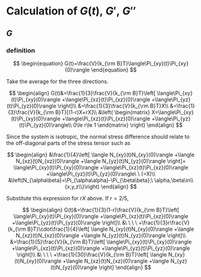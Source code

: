 # Calculation of $G(t),\ G',\ G''$

## $G$
### definition
$$
\begin{equation}
G(t)=\frac{V}{k_{\rm B}T}\langle\Pi_{xy}(t)\Pi_{xy}(0)\rangle
\end{equation}
$$

Take the average for the three directions.

$$
\begin{align}
    G(t)&=\frac{1}{3}\frac{V}{k_{\rm B}T}\left[
        \langle\Pi_{xy}(t)\Pi_{xy}(0)\rangle
        +\langle\Pi_{xz}(t)\Pi_{xz}(0)\rangle
        +\langle\Pi_{yz}(t)\Pi_{yz}(0)\rangle
    \right]\\
    &=\frac{1}{3}\frac{V}{k_{\rm B}T}X\\
    &=\frac{1}{3}\frac{V}{k_{\rm B}T}[(1-r)X+rX]\\
&\left(
\begin{matrix}
    X=\langle\Pi_{xy}(t)\Pi_{xy}(0)\rangle
      +\langle\Pi_{xz}(t)\Pi_{xz}(0)\rangle
      +\langle\Pi_{yz}(t)\Pi_{yz}(0)\rangle\\
    0\le r\le 1
\end{matrix}
\right)
\end{align}
$$


Since the system is isotropic, the normal stress difference should relate to the off-diagonal parts of the stress tensor such as

$$
\begin{align}
    &\frac{1}{4}\left[
    \langle N_{xy}(t)N_{xy}(0)\rangle
    +\langle N_{xz}(t)N_{xz}(0)\rangle
    +\langle N_{yz}(t)N_{yz}(0)\rangle
    \right]=
    \langle\Pi_{xy}(t)\Pi_{xy}(0)\rangle
    +\langle\Pi_{xz}(t)\Pi_{xz}(0)\rangle
    +\langle\Pi_{yz}(t)\Pi_{yz}(0)\rangle\ \ (=X)\\
    &\left(N_{\alpha\beta}=\Pi_{\alpha\alpha}-\Pi_{\beta\beta};\ \alpha,\beta\in\\{x,y,z\\}\right)
\end{align}
$$

Substitute this expression for $rX$ above. If $r=2/5$,

$$
\begin{align}
    G(t)&=\frac{1}{3}(1-r)\frac{V}{k_{\rm B}T}\left[
    \langle\Pi_{xy}(t)\Pi_{xy}(0)\rangle
    +\langle\Pi_{xz}(t)\Pi_{xz}(0)\rangle
    +\langle\Pi_{yz}(t)\Pi_{yz}(0)\rangle
    \right]\\
    &\ \ \ \ +\frac{1}{3}r\frac{V}{k_{\rm B}T}\cdot\frac{1}{4}\left[
    \langle N_{xy}(t)N_{xy}(0)\rangle
    +\langle N_{xz}(t)N_{xz}(0)\rangle
    +\langle N_{yz}(t)N_{yz}(0)\rangle
    \right]\\
    &=\frac{1}{5}\frac{V}{k_{\rm B}T}\left[
    \langle\Pi_{xy}(t)\Pi_{xy}(0)\rangle
    +\langle\Pi_{xz}(t)\Pi_{xz}(0)\rangle
    +\langle\Pi_{yz}(t)\Pi_{yz}(0)\rangle
    \right]\\
    &\ \ \ \ +\frac{1}{30}\frac{V}{k_{\rm B}T}\left[
    \langle N_{xy}(t)N_{xy}(0)\rangle
    +\langle N_{xz}(t)N_{xz}(0)\rangle
    +\langle N_{yz}(t)N_{yz}(0)\rangle
    \right]
\end{align}
$$
